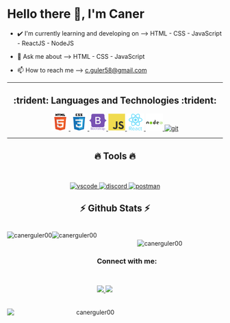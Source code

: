 
<h1 >Hello there 👋, I'm Caner</h1>

 - ✔️ I'm currently learning and developing on  --> HTML - CSS - JavaScript - ReactJS - NodeJS 

- 💬 Ask me about --> HTML - CSS - JavaScript 

- 📫 How to reach me --> c.guler58@gmail.com


<hr />
<h2 align="center">:trident: Languages and Technologies :trident:</h2>
<p align="center"> 
<a href="https://www.w3.org/html/" target="_blank" rel="noreferrer"> <img src="https://raw.githubusercontent.com/devicons/devicon/master/icons/html5/html5-original-wordmark.svg" alt="html5" width="40" height="40"/> </a>
<a href="https://www.w3schools.com/css/" target="_blank" rel="noreferrer"> <img src="https://raw.githubusercontent.com/devicons/devicon/master/icons/css3/css3-original-wordmark.svg" alt="css3" width="40" height="40"/> </a> 
<a href="https://getbootstrap.com" target="_blank" rel="noreferrer"> <img src="https://raw.githubusercontent.com/devicons/devicon/master/icons/bootstrap/bootstrap-plain-wordmark.svg" alt="bootstrap" width="40" height="40"/> </a>
<a href="https://developer.mozilla.org/en-US/docs/Web/JavaScript" target="_blank" rel="noreferrer"> <img src="https://raw.githubusercontent.com/devicons/devicon/master/icons/javascript/javascript-original.svg" alt="javascript" width="40" height="40"/> </a>
<a href="https://reactjs.org/" target="_blank" rel="noreferrer"> <img src="https://raw.githubusercontent.com/devicons/devicon/master/icons/react/react-original-wordmark.svg" alt="react" width="40" height="40"/> </a>
<a href="https://nodejs.org" target="_blank" rel="noreferrer"> <img src="https://raw.githubusercontent.com/devicons/devicon/master/icons/nodejs/nodejs-original-wordmark.svg" alt="nodejs" width="40" height="40"/> </a>
<a href="https://git-scm.com/" target="_blank" rel="noreferrer"> <img src="https://www.vectorlogo.zone/logos/git-scm/git-scm-icon.svg" alt="git" width="40" height="40"/> </a>
</p>
<hr />

<h2 align="center">🔥 Tools 🔥</h2>
<br />
<p align="center">
  <a href="https://code.visualstudio.com/" target="_blank"><img
      src="https://upload.wikimedia.org/wikipedia/commons/thumb/9/9a/Visual_Studio_Code_1.35_icon.svg/1024px-Visual_Studio_Code_1.35_icon.svg.png" alt="vscode"               width="40" height="40"/>
  </a>
  <a href="https://discord.com/" target="_blank"><img src="https://cdn4.iconfinder.com/data/icons/logos-and-brands/512/91_Discord_logo_logos-512.png" alt="discord"          width="30" height="30"/>
  </a>
  <a href="https://postman.com" target="_blank"><img src="https://www.vectorlogo.zone/logos/getpostman/getpostman-icon.svg" alt="postman" width="40" height="40" />
  </a>  
</p>

<h2 align="center">⚡ Github Stats ⚡</h2>
<br />
<div align="center">
  
  <img align="left" height="180em" src="https://github-readme-stats.vercel.app/api?username=canerguler00&show_icons=true&locale=en" alt="canerguler00" /> 
<img align="left" height="180em" src="https://github-readme-stats.vercel.app/api/top-langs?username=canerguler00&show_icons=true&locale=en&layout=compact"          alt="canerguler00"/>
<img
      align="left"
      width="396"
      src="https://github-readme-streak-stats.herokuapp.com/?user=canerguler00&" alt="canerguler00"
    /> 
 
</div><br>
<div align="center">  
    <img
      align="center"
      width="396"
      src="https://github-readme-streak-stats.herokuapp.com/?user=canerguler00&" alt="canerguler00"
    />  
  <br>
</div>

<div align="left">
     <h3 align="left">Connect with me:</h3>
     <br />
     <p left="left">
     <a href="https://twitter.com/cnrglr_">
       <img src="https://img.shields.io/badge/twitter-%231DA1F2.svg?&style=for-the-badge&logo=twitter&logoColor=white" height=25>
     </a> 
     <a href="https://www.linkedin.com/in/caner-g%C3%BCler-b6763082/">
       <img src="https://img.shields.io/badge/linkedin-%230077B5.svg?&style=for-the-badge&logo=linkedin&logoColor=white" height=25>
       </a>
     </p>      
</div>
